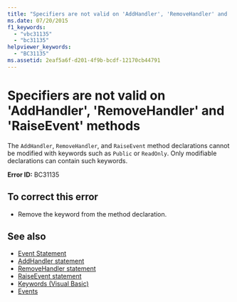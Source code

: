 ```yaml
---
title: "Specifiers are not valid on 'AddHandler', 'RemoveHandler' and 'RaiseEvent' methods"
ms.date: 07/20/2015
f1_keywords: 
  - "vbc31135"
  - "bc31135"
helpviewer_keywords: 
  - "BC31135"
ms.assetid: 2eaf5a6f-d201-4f9b-bcdf-12170cb44791
---
```

# Specifiers are not valid on 'AddHandler', 'RemoveHandler' and 'RaiseEvent' methods
The `AddHandler`, `RemoveHandler`, and `RaiseEvent` method declarations cannot be modified with keywords such as `Public` or `ReadOnly`. Only modifiable declarations can contain such keywords.  
  
 **Error ID:** BC31135  
  
## To correct this error  
  
-   Remove the keyword from the method declaration.  
  
## See also

- [Event Statement](../../visual-basic/language-reference/statements/event-statement.md)
- [AddHandler statement](~/docs/visual-basic/language-reference/statements/addhandler-statement.md)
- [RemoveHandler statement](~/docs/visual-basic/language-reference/statements/removehandler-statement.md)
- [RaiseEvent statement](~/docs/visual-basic/language-reference/statements/raiseevent-statement.md)
- [Keywords (Visual Basic)](~/docs/visual-basic/language-reference/keywords/index.md)
- [Events](../../visual-basic/programming-guide/language-features/events/index.md)
